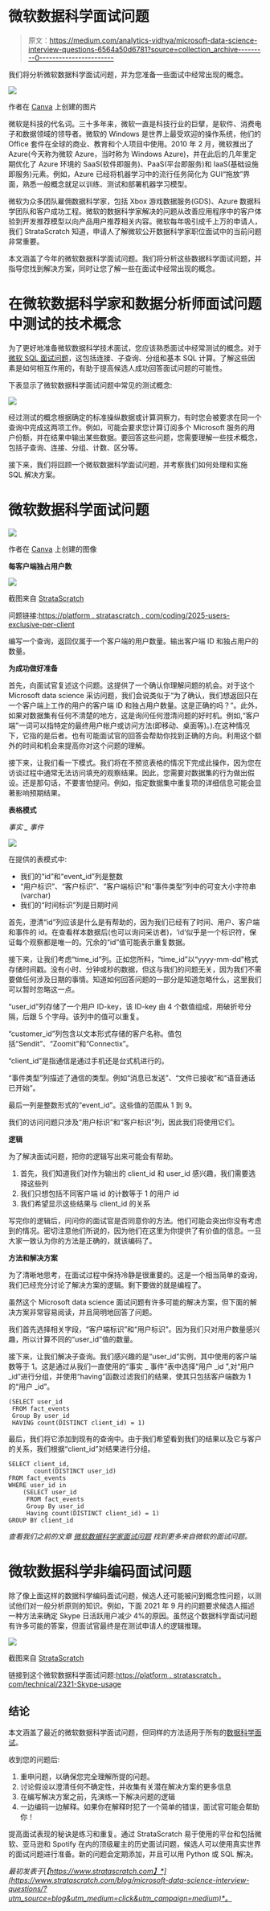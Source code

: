 # 微软数据科学面试问题

> 原文：<https://medium.com/analytics-vidhya/microsoft-data-science-interview-questions-6564a50d6781?source=collection_archive---------0----------------------->

我们将分析微软数据科学面试问题，并为您准备一些面试中经常出现的概念。

![](img/99ae65621fa89aba89e477fde6b6bc26.png)

作者在 [Canva](https://canva.com/) 上创建的图片

微软是科技的代名词。三十多年来，微软一直是科技行业的巨擘，是软件、消费电子和数据领域的领导者。微软的 Windows 是世界上最受欢迎的操作系统，他们的 Office 套件在全球的商业、教育和个人项目中使用。2010 年 2 月，微软推出了 Azure(今天称为微软 Azure，当时称为 Windows Azure)，并在此后的几年里定期优化了 Azure 环境的 SaaS(软件即服务)、PaaS(平台即服务)和 IaaS(基础设施即服务)元素。例如，Azure 已经将机器学习中的流行任务简化为 GUI“拖放”界面，熟悉一般概念就足以训练、测试和部署机器学习模型。

微软为众多团队雇佣数据科学家，包括 Xbox 游戏数据服务(GDS)、Azure 数据科学团队和客户成功工程。微软的数据科学家解决的问题从改善应用程序中的客户体验到开发推荐模型以向产品用户推荐相关内容。微软每年吸引成千上万的申请人，我们 StrataScratch 知道，申请人了解微软公开数据科学家职位面试中的当前问题非常重要。

本文涵盖了今年的微软数据科学面试问题。我们将分析这些数据科学面试问题，并指导您找到解决方案，同时让您了解一些在面试中经常出现的概念。

# 在微软数据科学家和数据分析师面试问题中测试的技术概念

为了更好地准备微软数据科学技术面试，您应该熟悉面试中经常测试的概念。对于[微软 SQL 面试问题](https://www.stratascratch.com/blog/microsoft-sql-interview-questions-for-data-science-position/?utm_source=blog&utm_medium=click&utm_campaign=medium)，这包括连接、子查询、分组和基本 SQL 计算。了解这些因素是如何相互作用的，有助于提高候选人成功回答面试问题的可能性。

下表显示了微软数据科学面试问题中常见的测试概念:

![](img/4a0171ea296176f41ff1b512e318e622.png)

经过测试的概念根据确定的标准操纵数据或计算洞察力，有时您会被要求在同一个查询中完成这两项工作。例如，可能会要求您计算订阅多个 Microsoft 服务的用户份额，并在结果中输出某些数据。要回答这些问题，您需要理解一些技术概念，包括子查询、连接、分组、计数、区分等。

接下来，我们将回顾一个微软数据科学面试问题，并考察我们如何处理和实施 SQL 解决方案。

# 微软数据科学面试问题

![](img/c8d620b3c1dfdd06dbcc203625b454e9.png)

作者在 [Canva](https://canva.com/) 上创建的图像

**每客户端独占用户数**

![](img/2b28d5bf221c260c687e8eeaa195483f.png)

截图来自 [StrataScratch](https://www.stratascratch.com/?utm_source=blog&utm_medium=click&utm_campaign=medium)

问题链接:[https://platform . stratascratch . com/coding/2025-users-exclusive-per-client](https://platform.stratascratch.com/coding/2025-users-exclusive-per-client?python=&utm_source=blog&utm_medium=click&utm_campaign=medium)

编写一个查询，返回仅属于一个客户端的用户数量。输出客户端 ID 和独占用户的数量。

**为成功做好准备**

首先，向面试官复述这个问题。这提供了一个确认你理解问题的机会。对于这个 Microsoft data science 采访问题，我们会说类似于“为了确认，我们想返回只在一个客户端上工作的用户的客户端 ID 和独占用户数量。这是正确的吗？”。此外，如果对数据集有任何不清楚的地方，这是询问任何澄清问题的好时机。例如,“客户端”一词可以指特定的最终用户帐户或访问方法(即移动、桌面等)。).在这种情况下，它指的是后者。也有可能面试官的回答会帮助你找到正确的方向。利用这个额外的时间和机会来提高你对这个问题的理解。

接下来，让我们看一下模式。我们将在不预览表格的情况下完成此操作，因为您在访谈过程中通常无法访问填充的观察结果。因此，您需要对数据集的行为做出假设。还是那句话，不要害怕提问。例如，指定数据集中重复项的详细信息可能会显著影响预期结果。

**表格模式**

*事实 _ 事件*

![](img/b870638acd1d7c0d8c555f5438a717ac.png)

在提供的表模式中:

*   我们的“id”和“event_id”列是整数
*   “用户标识”、“客户标识”、“客户端标识”和“事件类型”列中的可变大小字符串(varchar)
*   我们的“时间标识”列是日期时间

首先，澄清“id”列应该是什么是有帮助的，因为我们已经有了时间、用户、客户端和事件的 id。在查看样本数据后(也可以询问采访者)，‘id’似乎是一个标识符，保证每个观察都是唯一的。冗余的“id”值可能表示重复数据。

接下来，让我们考虑“time_id”列。正如您所料，“time_id”以“yyyy-mm-dd”格式存储时间戳。没有小时、分钟或秒的数据，但这与我们的问题无关，因为我们不需要做任何涉及日期的事情。知道如何回答问题的一部分是知道忽略什么，这里我们可以暂时忽略这一点。

“user_id”列存储了一个用户 ID-key，该 ID-key 由 4 个数值组成，用破折号分隔，后跟 5 个字母。该列中的值可以重复。

“customer_id”列包含以文本形式存储的客户名称。值包括“Sendit”、“Zoomit”和“Connectix”。

“client_id”是指通信是通过手机还是台式机进行的。

“事件类型”列描述了通信的类型。例如“消息已发送”、“文件已接收”和“语音通话已开始”。

最后一列是整数形式的“event_id”。这些值的范围从 1 到 9。

我们的访问问题只涉及“用户标识”和“客户标识”列，因此我们将使用它们。

**逻辑**

为了解决面试问题，把你的逻辑写出来可能会有帮助。

1.  首先，我们知道我们对作为输出的 client_id 和 user_id 感兴趣，我们需要选择这些列
2.  我们只想包括不同客户端 id 的计数等于 1 的用户 id
3.  我们希望显示这些结果与 client_id 的关系

写完你的逻辑后，问问你的面试官是否同意你的方法。他们可能会突出你没有考虑到的情况。密切注意他们所说的，因为他们在这里为你提供了有价值的信息。一旦大家一致认为你的方法是正确的，就该编码了。

**方法和解决方案**

为了清晰地思考，在面试过程中保持冷静是很重要的。这是一个相当简单的查询，我们已经充分讨论了解决方案的逻辑。剩下要做的就是编程了。

虽然这个 Microsoft data science 面试问题有许多可能的解决方案，但下面的解决方案非常容易阅读，并且简明地回答了问题。

我们首先选择相关字段，“客户端标识”和“用户标识”。因为我们只对用户数量感兴趣，所以计算不同的“user_id”值的数量。

接下来，让我们解决子查询。我们感兴趣的是“user_id”实例，其中使用的客户端数等于 1。这是通过从我们一直使用的“事实 _ 事件”表中选择“用户 _id ”,对“用户 _id”进行分组，并使用“having”函数过滤我们的结果，使其只包括客户端数为 1 的“用户 _id”。

```
(SELECT user_id
 FROM fact_events
 Group By user_id
 HAVING count(DISTINCT client_id) = 1) 
```

最后，我们将它添加到现有的查询中。由于我们希望看到我们的结果以及它与客户的关系，我们根据“client_id”对结果进行分组。

```
SELECT client_id,
       count(DISTINCT user_id)
FROM fact_events
WHERE user_id in
    (SELECT user_id
     FROM fact_events
     Group By user_id
     Having count(DISTINCT client_id) = 1)
GROUP BY client_id
```

*查看我们之前的文章* [*微软数据科学家面试问题*](https://www.stratascratch.com/blog/microsoft-data-scientist-interview-questions/?utm_source=blog&utm_medium=click&utm_campaign=medium) *找到更多来自微软的面试问题。*

# 微软数据科学非编码面试问题

除了像上面这样的数据科学编码面试问题，候选人还可能被问到概念性问题，以测试他们对一般分析原则的知识。例如，下面 2021 年 9 月的问题要求候选人描述一种方法来确定 Skype 日活跃用户减少 4%的原因。虽然这个数据科学面试问题有许多可能的答案，但面试官最终是在测试申请人的逻辑推理。

![](img/de66c4919e1a8be4650656dc2bb2ab02.png)

截图来自 [StrataScratch](https://www.stratascratch.com/?utm_source=blog&utm_medium=click&utm_campaign=medium)

链接到这个微软数据科学面试问题:[https://platform . stratascratch . com/technical/2321-Skype-usage](https://platform.stratascratch.com/technical/2321-skype-usage?utm_source=blog&utm_medium=click&utm_campaign=medium)

## 结论

本文涵盖了最近的微软数据科学面试问题，但同样的方法适用于所有的[数据科学面试](https://www.stratascratch.com/blog/data-science-interview-guide-questions-from-80-different-companies/?utm_source=blog&utm_medium=click&utm_campaign=medium)。

收到您的问题后:

1.  重申问题，以确保您完全理解所提的问题。
2.  讨论假设以澄清任何不确定性，并收集有关潜在解决方案的更多信息
3.  在编写解决方案之前，先演练一下解决问题的逻辑
4.  一边编码一边解释。如果你在解释时犯了一个简单的错误，面试官可能会帮助你！

提高面试表现的秘诀是练习和重复。通过 StrataScratch 易于使用的平台和包括微软、亚马逊和 Spotify 在内的顶级雇主的历史面试问题，候选人可以使用真实世界的面试问题进行准备。新的问题会定期添加，并且可以用 Python 或 SQL 解决。

*最初发表于*[*【https://www.stratascratch.com】*](https://www.stratascratch.com/blog/microsoft-data-science-interview-questions/?utm_source=blog&utm_medium=click&utm_campaign=medium)*。*